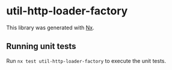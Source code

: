# util-http-loader-factory

This library was generated with [Nx](https://nx.dev).

## Running unit tests

Run `nx test util-http-loader-factory` to execute the unit tests.
